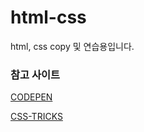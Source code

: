 # html-css
html, css copy 및 연습용입니다.

### 참고 사이트
[CODEPEN](https://codepen.io/)

[CSS-TRICKS](https://css-tricks.com/)